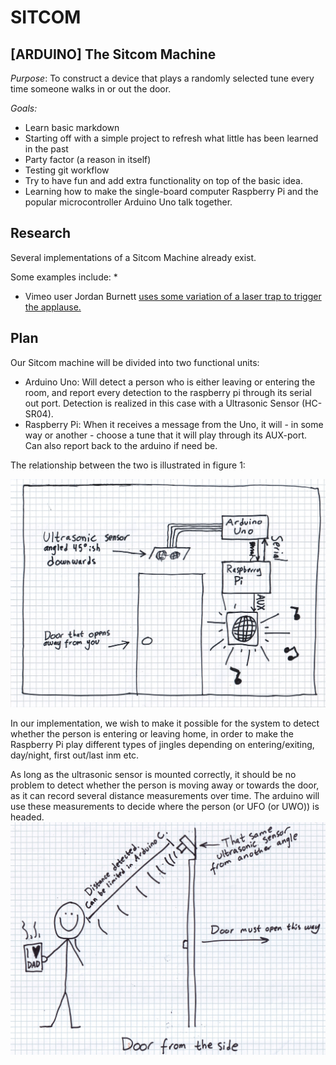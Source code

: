# SITCOM
## [ARDUINO] The Sitcom Machine

_Purpose_: To construct a device that plays a randomly selected tune every time someone walks in or out the door.

_Goals:_
* Learn basic markdown
* Starting off with a simple project to refresh what little has been learned in the past
* Party factor (a reason in itself)
* Testing git workflow
* Try to have fun and add extra functionality on top of the basic idea.
* Learning how to make the single-board computer Raspberry Pi and the popular microcontroller Arduino Uno talk together.

## Research
Several implementations of a Sitcom Machine already exist. 

Some examples include:
* 
* Vimeo user Jordan Burnett [uses some variation of a laser trap to trigger the applause.](https://vimeo.com/41861362)



## Plan
Our Sitcom machine will be divided into two functional units:
* Arduino Uno: Will detect a person who is either leaving or entering the room, and report every detection to the raspberry pi through its serial out port. Detection is realized in this case with a Ultrasonic Sensor (HC-SR04). 
* Raspberry Pi: When it receives a message from the Uno, it will - in some way or another - choose a tune that it will play through its AUX-port. Can also report back to the arduino if need be.

The relationship between the two is illustrated in figure 1:

![Figure 1: Drawn schematic front](https://github.com/N35N0M/SITCOM/blob/master/images/Figure1.jpg)

In our implementation, we wish to make it possible for the system to detect whether the person is entering or leaving home, in order to make the Raspberry Pi play different types of jingles depending on entering/exiting, day/night, first out/last inm etc.

As long as the ultrasonic sensor is mounted correctly, it should be no problem to detect whether the person is moving away or towards the door, as it can record several distance measurements over time. The arduino will use these measurements to decide where the person (or UFO (or UWO)) is headed.
![Figure 2: Drawn schematic side](https://github.com/N35N0M/SITCOM/blob/master/images/Figure2.jpg)
